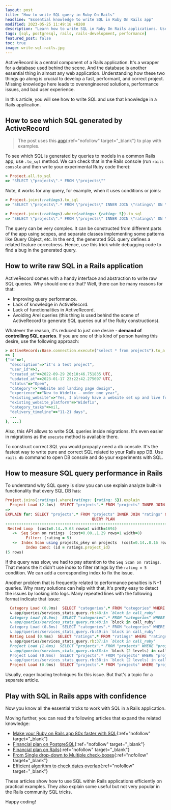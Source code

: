 ```yaml
---
layout: post
title: "How to write SQL query in Ruby On Rails"
headline: "Essential knowledge to write SQL in Ruby On Rails app"
modified: 2023-05-25 11:49:18 +0200
description: "Learn how to write SQL in Ruby On Rails applications. Use that to speed up performance and advance knowledge in software architecture."
tags: [sql, postgresql, rails, rails-development, performance]
featured_post: false
toc: true
image: write-sql-rails.jpg
---
```


ActiveRecord is a central component of a Rails application. It's a wrapper for a database used behind the scene. And the database is another essential thing in almost any web application. Understanding how these two things go along is crucial to develop a fast, performant, and correct project. Missing knowledge here leads to overengineered solutions, performance issues, and bad user experience.

In this article, you will see how to write SQL and use that knowledge in a Rails application.

## How to see which SQL generated by ActiveRecord

> The post uses this [app](https://github.com/widefix/demo-fast-sql){:ref="nofollow" target="_blank"} to play with examples.

To see which SQL is generated by queries to models in a common Rails app, use `.to_sql` method. We can check that in the Rails console (run `rails console` and then write your experimental Ruby code there):

```ruby
> Project.all.to_sql
=> "SELECT \"projects\".* FROM \"projects\""
```

Note, it works for any query, for example, when it uses conditions or joins:

```ruby
> Project.joins(:ratings).to_sql
=> "SELECT \"projects\".* FROM \"projects\" INNER JOIN \"ratings\" ON \"ratings\".\"project_id\" = \"projects\".\"id\""

> Project.joins(:ratings).where(ratings: {rating: 5}).to_sql
=> "SELECT \"projects\".* FROM \"projects\" INNER JOIN \"ratings\" ON \"ratings\".\"project_id\" = \"projects\".\"id\" WHERE \"ratings\".\"rating\" = 5"
```

The query can be very complex. It can be constructed from different parts of the app using scopes, and separate classes implementing some patterns like Query Object, etc. In the end, the generated SQL query defines a related feature correctness. Hence, use this trick while debugging code to find a bug in the generated query.

## How to write raw SQL in a Rails application

ActiveRecord comes with a handy interface and abstraction to write raw SQL queries. Why should one do that? Well, there can be many reasons for that:
- Improving query performance.
- Lack of knowledge in ActiveRecord.
- Lack of functionalities in ActiveRecord.
- Avoiding Arel queries (this thing is used behind the scene of ActiveRecord to generate SQL queries out of the Ruby constructions).

Whatever the reason, it's reduced to just one desire - **demand of controlling SQL queries**. If you are one of this kind of person having this desire, use the following approach:

```ruby
> ActiveRecord::Base.connection.execute("select * from projects").to_a
=> [
{"id"=>1,
  "description"=>"it's a test project",
  "user_id"=>3,
  "created_at"=>2022-09-29 20:10:46.751835 UTC,
  "updated_at"=>2023-01-17 23:22:42.275697 UTC,
  "status"=>"Open",
  "category"=>"Website and landing page design",
  "experience"=>"New to Widefix — under one year",
  "existing_website"=>"Yes, I already have a website set up and live for customers",
  "existing_website_platform"=>"Widefix",
  "category_tasks"=>nil,
  "delivery_timeline"=>"11-21 days",
  ...
}, ...]
```

Also, this API allows to write SQL queries inside migrations. It's even easier in migrations as the `execute` method is available there.

To construct correct SQL you would propaply need a db console. It's the fastest way to write pure and correct SQL related to your Rails app DB. Use `rails db` command to open DB console and do your experiments with SQL.

## How to measure SQL query performance in Rails

To understand why SQL query is slow you can use explain analyze built-in functionality that every SQL DB has:

```ruby
Project.joins(:ratings).where(ratings: {rating: 5}).explain
  Project Load (2.1ms)  SELECT "projects".* FROM "projects" INNER JOIN "ratings" ON "ratings"."project_id" = "projects"."id" WHERE "ratings"."rating" = $1  [["rating", 5]]
=>
EXPLAIN for: SELECT "projects".* FROM "projects" INNER JOIN "ratings" ON "ratings"."project_id" = "projects"."id" WHERE "ratings"."rating" = $1 [["rating", 5]]
                                      QUERY PLAN
---------------------------------------------------------------------------------------
 Nested Loop  (cost=0.14..9.63 rows=1 width=1694)
   ->  Seq Scan on ratings  (cost=0.00..1.29 rows=1 width=8)
         Filter: (rating = 5)
   ->  Index Scan using projects_pkey on projects  (cost=0.14..8.16 rows=1 width=1694)
         Index Cond: (id = ratings.project_id)
(5 rows)
```

If the query was slow, we had to pay attention to the `Seq Scan on ratings`. That means the it didn't use index to filter ratings by the `rating = 5` condition. We can add a corresponding index to fix the issue.

Another problem that is frequently related to performance penalties is N+1 queries. Why many solutions can help with that, it's pretty easy to detect the issues by looking into logs. Many repeated lines with the following format indicate that issue:

```ruby
  Category Load (0.9ms)  SELECT "categories".* FROM "categories" WHERE "categories"."id" = $1 LIMIT $2  [["id", 3], ["LIMIT", 1]]
  ↳ app/queries/services_stats_query.rb:48:in `block in call_ruby'
  Category Load (0.9ms)  SELECT "categories".* FROM "categories" WHERE "categories"."id" = $1 LIMIT $2  [["id", 1], ["LIMIT", 1]]
  ↳ app/queries/services_stats_query.rb:48:in `block in call_ruby'
  Category Load (0.8ms)  SELECT "categories".* FROM "categories" WHERE "categories"."id" = $1 LIMIT $2  [["id", 3], ["LIMIT", 1]]
  ↳ app/queries/services_stats_query.rb:49:in `block in call_ruby'
  Rating Load (0.9ms)  SELECT "ratings".* FROM "ratings" WHERE "ratings"."reviewee_id" = $1  [["reviewee_id", 10]]
  ↳ app/queries/services_stats_query.rb:37:in `block in call_ruby'
  Project Load (1.0ms)  SELECT "projects".* FROM "projects" WHERE "projects"."id" = $1 LIMIT $2  [["id", 27], ["LIMIT", 1]]
  ↳ app/queries/services_stats_query.rb:38:in `block (2 levels) in call_ruby'
  Project Load (0.9ms)  SELECT "projects".* FROM "projects" WHERE "projects"."id" = $1 LIMIT $2  [["id", 39], ["LIMIT", 1]]
  ↳ app/queries/services_stats_query.rb:38:in `block (2 levels) in call_ruby'
  Project Load (0.9ms)  SELECT "projects".* FROM "projects" WHERE "projects"."id" = $1 LIMIT $2  [["id", 86], ["LIMIT", 1]]
  ```

Usually, eager loading techniques fix this issue. But that's a topic for a separate article.

## Play with SQL in Rails apps with confidence

Now you know all the essential tricks to work with SQL in a Rails application.

Moving further, you can read the following articles that expand the related knowledge:

  - [Make your Ruby on Rails app 80x faster with SQL](https://widefix.com/blog/importance-sql-for-rails-experts/){:ref="nofollow" target="_blank"}
  - [Financial plan on PostgreSQL](https://widefix.com/blog/financial-plan-on-postgresql/){:ref="nofollow" target="_blank"}
  - [Financial plan on Rails](https://widefix.com/blog/financial-plan-on-rails/){:ref="nofollow" target="_blank"}
  - [From Single drop-down to Multiple check-boxes](https://widefix.com/blog/from-single-dd-to-multiple-checkboxes/){:ref="nofollow" target="_blank"}
  - [Efficient algorithm to check dates overlap](https://widefix.com/blog/date-ranges-overlap/){:ref="nofollow" target="_blank"}

These articles show how to use SQL within Rails applications efficiently on practical examples. They also explain some useful but not very popular in the Rails community SQL tricks.

Happy coding!

